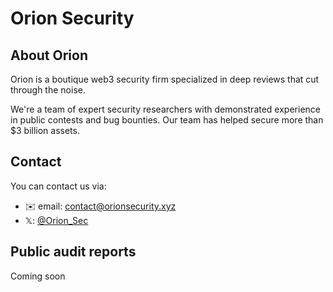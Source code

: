 # Orion Security 

## About Orion 
Orion is a boutique web3 security firm specialized in deep reviews that cut through the noise.

We're a team of expert security researchers with demonstrated experience in public contests and bug bounties. Our team has helped secure more than $3 billion assets.

## Contact

You can contact us via:

- ✉️ email: contact@orionsecurity.xyz
- 𝕏: [@Orion_Sec](https://x.com/Orion_Sec)


## Public audit reports

Coming soon



<!--

**Here are some ideas to get you started:**

🙋‍♀️ A short introduction - what is your organization all about?
🌈 Contribution guidelines - how can the community get involved?
👩‍💻 Useful resources - where can the community find your docs? Is there anything else the community should know?
🍿 Fun facts - what does your team eat for breakfast?
🧙 Remember, you can do mighty things with the power of [Markdown](https://docs.github.com/github/writing-on-github/getting-started-with-writing-and-formatting-on-github/basic-writing-and-formatting-syntax)
-->

